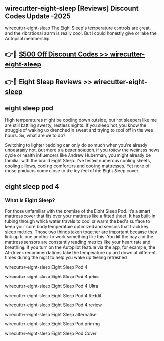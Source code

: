 ## wirecutter-eight-sleep [Reviews​] Discount Codes Update -2025

wirecutter-eight-sleep The Eight Sleep's temperature controls are great, and the vibrational alarm is really cool. But I could honestly give or take the Autopilot membership

## 👉🔴 [$500 Off Discount Codes >> wirecutter-eight-sleep](http://download.freeplayer.one?title=wirecutter-eight-sleep&ref=18-ES)

## 👉🔴 [Eight Sleep Reviews >> wirecutter-eight-sleep](http://download.freeplayer.one?title=wirecutter-eight-sleep&ref=18-ES)

## eight sleep pod

High temperatures might be cooling down outside, but hot sleepers like me are still battling sweaty, restless nights. If you sleep hot, you know the struggle of waking up drenched in sweat and trying to cool off in the wee hours. So, what are we to do?

Switching to lighter bedding can only do so much when you're already unbearably hot. But there's a better solution. If you follow the wellness news cycle or health influencers like Andrew Huberman, you might already be familiar with the brand Eight Sleep. I've tested numerous cooling sheets, cooling pillows, cooling comforters and cooling mattresses. Yet none of those products come close to the icy feel of the Eight Sleep cover.

## eight sleep pod 4

### What Is Eight Sleep?

For those unfamiliar with the premise of the Eight Sleep Pod, it’s a smart mattress cover that fits over your mattress like a fitted sheet. It has built-in tubing through which water travels to cool or warm the bed's surface to keep your core body temperature optimized and sensors that track key sleep metrics. Those two things taken together are important because they link up to one another to work something like this: You hit the hay and the mattress sensors are constantly reading metrics like your heart rate and breathing. If you turn on the Autopilot feature via the app, for example, the AI-driven recommendations take the temperature up and down at different times during the night to help you wake up feeling refreshed

wirecutter-eight-sleep Eight Sleep Pod 4

wirecutter-eight-sleep Eight Sleep Pod 4 price

wirecutter-eight-sleep Eight Sleep Pod 4 Ultra

wirecutter-eight-sleep Eight Sleep Pod 4 Reddit

wirecutter-eight-sleep Eight Sleep Pod 4 review

wirecutter-eight-sleep Eight Sleep alternative

wirecutter-eight-sleep Eight Sleep Pod priming

wirecutter-eight-sleep Eight Sleep Pod Cover